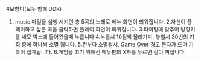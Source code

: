 #모함디(모두 함께 DDR)

1. music 파일을 실행 시키면 총 5곡의 노래로 메뉴 화면이 띄워집니다.
2.자신이 플레이하고 싶은 곡을 클릭하면 플레이 화면이 띄워집니다.
3.타이밍에 맞추어 방향키를 네모 박스에 들어왔을때 누릅니다
4.누를시 10점씩 올라가며, 놓칠시 30번의 기회 중에 하나씩 소멸 됩니다.
5.전부다 소멸될시, Game Over 경고 문자가 뜨며 기록이 집계됩니다.
6.게임을 끄기 위해선 메뉴판의 X자를 누르면 같이 꺼집니다.
